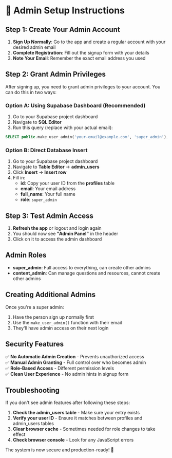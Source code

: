 # 🔐 Admin Setup Instructions

## Step 1: Create Your Admin Account

1. **Sign Up Normally**: Go to the app and create a regular account with your desired admin email
2. **Complete Registration**: Fill out the signup form with your details
3. **Note Your Email**: Remember the exact email address you used

## Step 2: Grant Admin Privileges

After signing up, you need to grant admin privileges to your account. You can do this in two ways:

### Option A: Using Supabase Dashboard (Recommended)

1. Go to your Supabase project dashboard
2. Navigate to **SQL Editor**
3. Run this query (replace with your actual email):

```sql
SELECT public.make_user_admin('your-email@example.com', 'super_admin');
```

### Option B: Direct Database Insert

1. Go to your Supabase project dashboard
2. Navigate to **Table Editor** → **admin_users**
3. Click **Insert** → **Insert row**
4. Fill in:
   - **id**: Copy your user ID from the **profiles** table
   - **email**: Your email address
   - **full_name**: Your full name
   - **role**: `super_admin`

## Step 3: Test Admin Access

1. **Refresh the app** or logout and login again
2. You should now see **"Admin Panel"** in the header
3. Click on it to access the admin dashboard

## Admin Roles

- **super_admin**: Full access to everything, can create other admins
- **content_admin**: Can manage questions and resources, cannot create other admins

## Creating Additional Admins

Once you're a super admin:

1. Have the person sign up normally first
2. Use the `make_user_admin()` function with their email
3. They'll have admin access on their next login

## Security Features

✅ **No Automatic Admin Creation** - Prevents unauthorized access  
✅ **Manual Admin Granting** - Full control over who becomes admin  
✅ **Role-Based Access** - Different permission levels  
✅ **Clean User Experience** - No admin hints in signup form  

## Troubleshooting

If you don't see admin features after following these steps:

1. **Check the admin_users table** - Make sure your entry exists
2. **Verify your user ID** - Ensure it matches between profiles and admin_users tables
3. **Clear browser cache** - Sometimes needed for role changes to take effect
4. **Check browser console** - Look for any JavaScript errors

The system is now secure and production-ready! 🚀